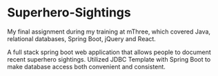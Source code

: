 # Superhero-Sightings
My final assignment during my training at mThree, which covered Java, relational databases, Spring Boot, jQuery and React.

A full stack spring boot web application that allows people to document recent superhero sightings. Utilized JDBC Template with Spring Boot to make database access both convenient and consistent.
